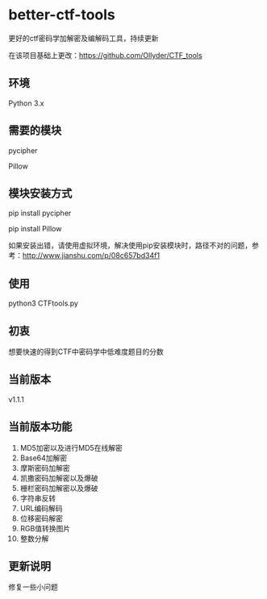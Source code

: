 # better-ctf-tools
更好的ctf密码学加解密及编解码工具，持续更新

在该项目基础上更改：https://github.com/Ollyder/CTF_tools

## 环境
Python 3.x

## 需要的模块
pycipher

Pillow

## 模块安装方式
pip install pycipher

pip install Pillow

如果安装出错，请使用虚拟环境，解决使用pip安装模块时，路径不对的问题，参考：http://www.jianshu.com/p/08c657bd34f1
 
## 使用
python3 CTFtools.py

## 初衷
想要快速的得到CTF中密码学中低难度题目的分数

## 当前版本
v1.1.1

## 当前版本功能
1. MD5加密以及进行MD5在线解密
2. Base64加解密
3. 摩斯密码加解密
4. 凯撒密码加解密以及爆破
5. 栅栏密码加解密以及爆破
6. 字符串反转
7. URL编码解码
8. 位移密码解密
9. RGB值转换图片
10. 整数分解

## 更新说明
修复一些小问题

